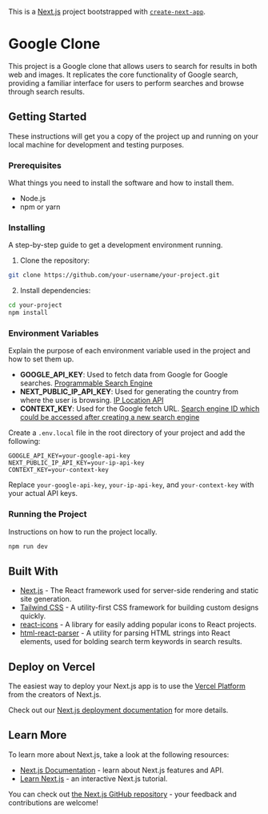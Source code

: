 This is a [Next.js](https://nextjs.org/) project bootstrapped with [`create-next-app`](https://github.com/vercel/next.js/tree/canary/packages/create-next-app).

# Google Clone

This project is a Google clone that allows users to search for results in both web and images. It replicates the core functionality of Google search, providing a familiar interface for users to perform searches and browse through search results.

## Getting Started

These instructions will get you a copy of the project up and running on your local machine for development and testing purposes.

### Prerequisites

What things you need to install the software and how to install them.

- Node.js
- npm or yarn

### Installing

A step-by-step guide to get a development environment running.

1. Clone the repository:

```bash
git clone https://github.com/your-username/your-project.git
```

2. Install dependencies:

```bash
cd your-project
npm install
```

### Environment Variables

Explain the purpose of each environment variable used in the project and how to set them up.

- **GOOGLE_API_KEY**: Used to fetch data from Google for Google searches. [Programmable Search Engine](https://programmablesearchengine.google.com/about/)
- **NEXT_PUBLIC_IP_API_KEY**: Used for generating the country from where the user is browsing. [IP Location API](https://extreme-ip-lookup.com/)
- **CONTEXT_KEY**: Used for the Google fetch URL. [Search engine ID which could be accessed after creating a new search engine](https://programmablesearchengine.google.com/about/)

Create a `.env.local` file in the root directory of your project and add the following:

```plaintext
GOOGLE_API_KEY=your-google-api-key
NEXT_PUBLIC_IP_API_KEY=your-ip-api-key
CONTEXT_KEY=your-context-key
```

Replace `your-google-api-key`, `your-ip-api-key`, and `your-context-key` with your actual API keys.

### Running the Project

Instructions on how to run the project locally.

```bash
npm run dev
```

## Built With

- [Next.js](https://nextjs.org/) - The React framework used for server-side rendering and static site generation.
- [Tailwind CSS](https://tailwindcss.com/) - A utility-first CSS framework for building custom designs quickly.
- [react-icons](https://react-icons.github.io/react-icons/) - A library for easily adding popular icons to React projects.
- [html-react-parser](https://github.com/remarkablemark/html-react-parser) - A utility for parsing HTML strings into React elements, used for bolding search term keywords in search results.

## Deploy on Vercel

The easiest way to deploy your Next.js app is to use the [Vercel Platform](https://vercel.com/new?utm_medium=default-template&filter=next.js&utm_source=create-next-app&utm_campaign=create-next-app-readme) from the creators of Next.js.

Check out our [Next.js deployment documentation](https://nextjs.org/docs/deployment) for more details.

## Learn More

To learn more about Next.js, take a look at the following resources:

- [Next.js Documentation](https://nextjs.org/docs) - learn about Next.js features and API.
- [Learn Next.js](https://nextjs.org/learn) - an interactive Next.js tutorial.

You can check out [the Next.js GitHub repository](https://github.com/vercel/next.js/) - your feedback and contributions are welcome!
